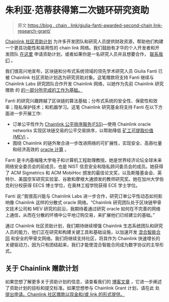 # 朱利亚·范蒂获得第二次链环研究资助

> 原文:[https://blog . chain . link/giulia-fanti-awarded-second-chain link-research-grant/](https://blog.chain.link/giulia-fanti-awarded-second-chainlink-research-grant/)

[Chainlink 社区资助计划](https://chain.link/community/grants) 为许多开发团队和研究人员提供财政资源，帮助他们构建一个更具功能性和易用性的 chain link 网络。我们鼓励有才华的个人开发者和开发团队 [在这里](https://chainlinkgrants.typeform.com/to/efEbsq) 申请资助计划，或者如果你是一名研究人员并且想要合作， [联系我们](/cdn-cgi/l/email-protection#81f3e4f2e4e0f3e2e9c1e2e9e0e8efede8efeaede0e3f2afe2eeec) 。

我们很高兴地宣布，区块链和分布式系统领域的领先学术研究人员 Giulia Fanti 已被 Chainlink 社区资助计划选为研究资助对象。这笔赠款将支持 Fanti 继续与 Chainlink Labs 研究团队合作开发 Chainlink 网络，以她作为先前 Chainlink 研究赠款 的 [的一部分所完成的工作为基础。](https://blog.chain.link/giulia-fanti-awarded-chainlink-research-grant/)

Fanti 的研究兴趣跨越了区块链的算法基础；分布式系统的安全性、保密性和效率；隐私保护技术；和机器学习。这笔 Chainlink 研究基金将支持 Fanti 在以下方面进一步开展工作:

*   订单公平性作为 [Chainlink 公平排序服务(FSS)](https://blog.chain.link/chainlink-fair-sequencing-services-enabling-a-provably-fair-defi-ecosystem/)—使用 Chainlink oracle networks 实现区块链交易的公平交易排序，以帮助降低 [矿工可提取价值(MEV)](https://blog.chain.link/what-is-miner-extractable-value-mev/) 。
*   围绕 Chainlink 的链外聚合进一步改进网络的可扩展性，实现安全、高吞吐量和经济高效的 [oracle 计算](https://blog.chain.link/what-is-oracle-computation/) 。

Fanti 是卡内基梅隆大学电子和计算机工程助理教授。她是世界经济论坛全球未来网络安全委员会的前成员，也是 NIST 信息安全和隐私顾问委员会的成员。她获得了 ACM Sigmetrics 和 ACM MobiHoc 颁发的最佳论文奖，以及斯隆基金会、英特尔、美国空军研究实验室、谷歌和摩根大通颁发的教师研究奖。她在加州大学伯克利分校获得 EECS 博士学位，在奥林工程学院获得 ECE 学士学位。

Fanti 说:“我很高兴能与 Chainlink Labs 进一步合作，研究订单公平性动态如何影响像 Chainlink 这样的分散式 oracle 网络。“Chainlink 研究团队处于区块链甲骨文技术公司和 MEV 研究的前沿，我期待着通过研究 oracle 如何在不完善的网络上通信，从而在分散的环境中公平地订购交易，来扩展他们已经建立的基础。”

通过 Chainlink 社区资助计划，我们期待继续增强 Chainlink 生态系统团队和研究人员的能力，他们正在研究和构建关键工具和基础设施，以加速开发 [混合智能合同](https://blog.chain.link/hybrid-smart-contracts-explained/) 和安全的甲骨文网络。我们将继续支持社区，将其作为 Chainlink 快速增长的关键驱动力，因为只有团结起来，我们才能使混合智能合同成为数字协议的主导形式。

## 关于 Chainlink 赠款计划

如果您想了解更多关于资助计划的信息，请查看我们的 [博客文章](https://blog.chain.link/introducing-the-chainlink-community-grant-program/) ，它进一步阐述了资助计划的目标和提交标准。如果您想参与 Chainlink Grant 计划，请在此 处 [提出申请。Chainlink 社区赠款以现金和/或 link 的形式提供。](https://chainlinkgrants.typeform.com/to/efEbsq)